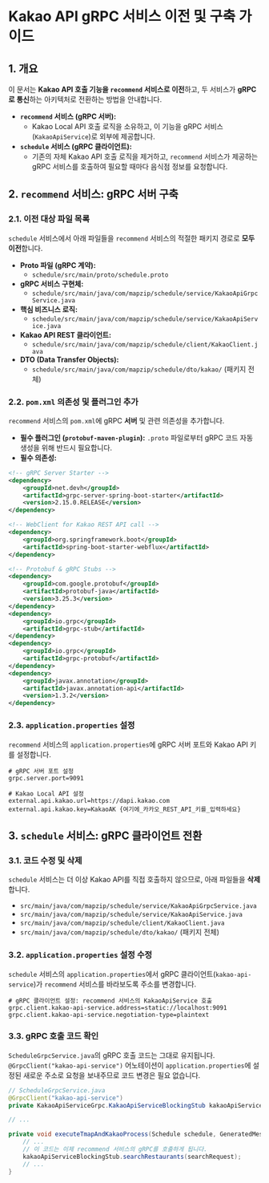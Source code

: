 # Kakao API gRPC 서비스 이전 및 구축 가이드

## 1. 개요

이 문서는 **Kakao API 호출 기능을 `recommend` 서비스로 이전**하고, 두 서비스가 **gRPC로 통신**하는 아키텍처로 전환하는 방법을 안내합니다.

-   **`recommend` 서비스 (gRPC 서버):**
    -   Kakao Local API 호출 로직을 소유하고, 이 기능을 gRPC 서비스(`KakaoApiService`)로 외부에 제공합니다.
-   **`schedule` 서비스 (gRPC 클라이언트):**
    -   기존의 자체 Kakao API 호출 로직을 제거하고, `recommend` 서비스가 제공하는 gRPC 서비스를 호출하여 필요할 때마다 음식점 정보를 요청합니다.

## 2. `recommend` 서비스: gRPC 서버 구축

### 2.1. 이전 대상 파일 목록

`schedule` 서비스에서 아래 파일들을 `recommend` 서비스의 적절한 패키지 경로로 **모두 이전**합니다.

-   **Proto 파일 (gRPC 계약):**
    -   `schedule/src/main/proto/schedule.proto`
-   **gRPC 서비스 구현체:**
    -   `schedule/src/main/java/com/mapzip/schedule/service/KakaoApiGrpcService.java`
-   **핵심 비즈니스 로직:**
    -   `schedule/src/main/java/com/mapzip/schedule/service/KakaoApiService.java`
-   **Kakao API REST 클라이언트:**
    -   `schedule/src/main/java/com/mapzip/schedule/client/KakaoClient.java`
-   **DTO (Data Transfer Objects):**
    -   `schedule/src/main/java/com/mapzip/schedule/dto/kakao/` (패키지 전체)

### 2.2. `pom.xml` 의존성 및 플러그인 추가

`recommend` 서비스의 `pom.xml`에 gRPC **서버** 및 관련 의존성을 추가합니다.

-   **필수 플러그인 (`protobuf-maven-plugin`):** `.proto` 파일로부터 gRPC 코드 자동 생성을 위해 반드시 필요합니다.
-   **필수 의존성:**

```xml
<!-- gRPC Server Starter -->
<dependency>
    <groupId>net.devh</groupId>
    <artifactId>grpc-server-spring-boot-starter</artifactId>
    <version>2.15.0.RELEASE</version>
</dependency>

<!-- WebClient for Kakao REST API call -->
<dependency>
    <groupId>org.springframework.boot</groupId>
    <artifactId>spring-boot-starter-webflux</artifactId>
</dependency>

<!-- Protobuf & gRPC Stubs -->
<dependency>
    <groupId>com.google.protobuf</groupId>
    <artifactId>protobuf-java</artifactId>
    <version>3.25.3</version>
</dependency>
<dependency>
    <groupId>io.grpc</groupId>
    <artifactId>grpc-stub</artifactId>
</dependency>
<dependency>
    <groupId>io.grpc</groupId>
    <artifactId>grpc-protobuf</artifactId>
</dependency>
<dependency>
    <groupId>javax.annotation</groupId>
    <artifactId>javax.annotation-api</artifactId>
    <version>1.3.2</version>
</dependency>
```

### 2.3. `application.properties` 설정

`recommend` 서비스의 `application.properties`에 gRPC 서버 포트와 Kakao API 키를 설정합니다.

```properties
# gRPC 서버 포트 설정
grpc.server.port=9091

# Kakao Local API 설정
external.api.kakao.url=https://dapi.kakao.com
external.api.kakao.key=KakaoAK {여기에_카카오_REST_API_키를_입력하세요}
```

## 3. `schedule` 서비스: gRPC 클라이언트 전환

### 3.1. 코드 수정 및 삭제

`schedule` 서비스는 더 이상 Kakao API를 직접 호출하지 않으므로, 아래 파일들을 **삭제**합니다.

-   `src/main/java/com/mapzip/schedule/service/KakaoApiGrpcService.java`
-   `src/main/java/com/mapzip/schedule/service/KakaoApiService.java`
-   `src/main/java/com/mapzip/schedule/client/KakaoClient.java`
-   `src/main/java/com/mapzip/schedule/dto/kakao/` (패키지 전체)

### 3.2. `application.properties` 설정 수정

`schedule` 서비스의 `application.properties`에서 gRPC 클라이언트(`kakao-api-service`)가 `recommend` 서비스를 바라보도록 주소를 변경합니다.

```properties
# gRPC 클라이언트 설정: recommend 서비스의 KakaoApiService 호출
grpc.client.kakao-api-service.address=static://localhost:9091
grpc.client.kakao-api-service.negotiation-type=plaintext
```

### 3.3. gRPC 호출 코드 확인

`ScheduleGrpcService.java`의 gRPC 호출 코드는 그대로 유지됩니다. `@GrpcClient("kakao-api-service")` 어노테이션이 `application.properties`에 설정된 새로운 주소로 요청을 보내주므로 코드 변경은 필요 없습니다.

```java
// ScheduleGrpcService.java
@GrpcClient("kakao-api-service")
private KakaoApiServiceGrpc.KakaoApiServiceBlockingStub kakaoApiServiceBlockingStub;

// ...

private void executeTmapAndKakaoProcess(Schedule schedule, GeneratedMessageV3 request) {
    // ...
    // 이 코드는 이제 recommend 서비스의 gRPC를 호출하게 됩니다.
    kakaoApiServiceBlockingStub.searchRestaurants(searchRequest);
    // ...
}
```
